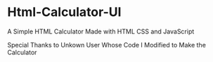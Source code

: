 # Html-Calculator-UI
A Simple HTML Calculator Made with HTML CSS and JavaScript

Special Thanks to Unkown User Whose Code I Modified to Make the Calculator


